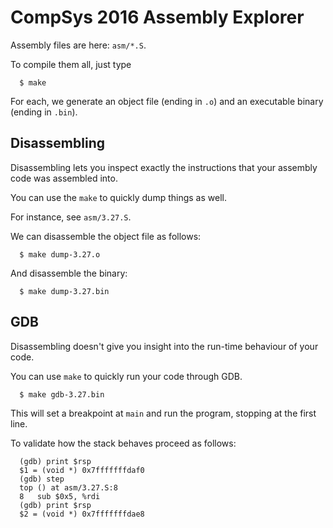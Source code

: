 CompSys 2016 Assembly Explorer
==============================

Assembly files are here: `asm/*.S`.

To compile them all, just type

~~~
  $ make
~~~

For each, we generate an object file (ending in `.o`) and an executable binary
(ending in `.bin`).

## Disassembling

Disassembling lets you inspect exactly the instructions that your assembly code
was assembled into.

You can use the `make` to quickly dump things as well.

For instance, see `asm/3.27.S`.

We can disassemble the object file as follows:

~~~
  $ make dump-3.27.o
~~~

And disassemble the binary:

~~~
  $ make dump-3.27.bin
~~~

## GDB

Disassembling doesn't give you insight into the run-time behaviour of your code.

You can use `make` to quickly run your code through GDB.

~~~
  $ make gdb-3.27.bin
~~~

This will set a breakpoint at `main` and run the program, stopping at the first
line.

To validate how the stack behaves proceed as follows:

~~~
  (gdb) print $rsp
  $1 = (void *) 0x7fffffffdaf0
  (gdb) step
  top () at asm/3.27.S:8
  8   sub $0x5, %rdi
  (gdb) print $rsp
  $2 = (void *) 0x7fffffffdae8
~~~
